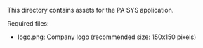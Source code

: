 This directory contains assets for the PA SYS application.

Required files:
- logo.png: Company logo (recommended size: 150x150 pixels)
